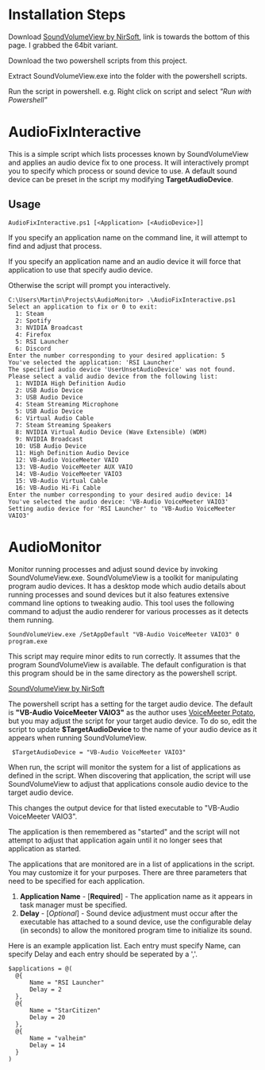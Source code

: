 # Installation Steps
Download [SoundVolumeView by NirSoft](https://www.nirsoft.net/utils/sound_volume_view.html), link is towards the bottom of this page.  I grabbed the 64bit variant.

Download the two powershell scripts from this project.

Extract SoundVolumeView.exe into the folder with the powershell scripts.

Run the script in powershell.  e.g. Right click on script and select *"Run with Powershell"*

# AudioFixInteractive

This is a simple script which lists processes known by SoundVolumeView and applies an audio device fix to one process. It will interactively prompt you to specify which process or sound device to use.  A default sound device can be preset in the script my modifying **TargetAudioDevice**.

## Usage

    AudioFixInteractive.ps1 [<Application> [<AudioDevice>]]

If you specify an application name on the command line, it will attempt to find and adjust that process.

If you specify an application name and an audio device it will force that application to use that specify audio device.

Otherwise the script will prompt you interactively.

    C:\Users\Martin\Projects\AudioMonitor> .\AudioFixInteractive.ps1
    Select an application to fix or 0 to exit:
      1: Steam
      2: Spotify
      3: NVIDIA Broadcast
      4: Firefox
      5: RSI Launcher
      6: Discord
    Enter the number corresponding to your desired application: 5
    You've selected the application: 'RSI Launcher'
    The specified audio device 'UserUnsetAudioDevice' was not found.
    Please select a valid audio device from the following list:
      1: NVIDIA High Definition Audio
      2: USB Audio Device
      3: USB Audio Device
      4: Steam Streaming Microphone
      5: USB Audio Device
      6: Virtual Audio Cable
      7: Steam Streaming Speakers
      8: NVIDIA Virtual Audio Device (Wave Extensible) (WDM)
      9: NVIDIA Broadcast
      10: USB Audio Device
      11: High Definition Audio Device
      12: VB-Audio VoiceMeeter VAIO
      13: VB-Audio VoiceMeeter AUX VAIO
      14: VB-Audio VoiceMeeter VAIO3
      15: VB-Audio Virtual Cable
      16: VB-Audio Hi-Fi Cable
    Enter the number corresponding to your desired audio device: 14
    You've selected the audio device: 'VB-Audio VoiceMeeter VAIO3'
    Setting audio device for 'RSI Launcher' to 'VB-Audio VoiceMeeter VAIO3'


# AudioMonitor
 Monitor running processes and adjust sound device by invoking SoundVolumeView.exe.  SoundVolumeView is a toolkit for manipulating program audio devices.  It has a desktop mode which audio details about running processes and sound devices but it also features extensive command line options to tweaking audio. This tool uses the following command to adjust the audio renderer for various processes as it detects them running.

    SoundVolumeView.exe /SetAppDefault "VB-Audio VoiceMeeter VAIO3" 0 program.exe

 This script may require minor edits to run correctly.  It assumes that the program SoundVolumeView is available.  The default configuration is that this program should be in the same directory as the powershell script.

 [SoundVolumeView by NirSoft](https://www.nirsoft.net/utils/sound_volume_view.html)

 The powershell script has a setting for the target audio device.  The default is **"VB-Audio VoiceMeeter VAIO3"** as the author uses [VoiceMeeter Potato](https://vb-audio.com/Voicemeeter/potato.htm), but you may adjust the script for your target audio device.  To do so, edit the script to update **$TargetAudioDevice** to the name of your audio device as it appears when running SoundVolumeView.

     $TargetAudioDevice = "VB-Audio VoiceMeeter VAIO3"

 When run, the script will monitor the system for a list of applications as defined in the script.  When discovering that application, the script will use SoundVolumeView to adjust that applications console audio device to the target audio device.

 This changes the output device for that listed executable to "VB-Audio VoiceMeeter VAIO3".

 The application is then remembered as "started" and the script will not attempt to adjust that application again until it no longer sees that application as started.

 The applications that are monitored are in a list of applications in the script.  You may customize it for your purposes.  There are three parameters that need to be specified for each application.

  1. **Application Name** - [**Required**] - The application name as it appears in task manager must be specified.
  2. **Delay** - [*Optional*] - Sound device adjustment must occur after the executable has attached to a sound device, use the configurable delay (in seconds) to allow the monitored program time to initialize its sound.

  Here is an example application list.  Each entry must specify Name, can specify Delay and each entry should be seperated by a ','.

    $applications = @(
      @{
          Name = "RSI Launcher"
          Delay = 2
      },
      @{
          Name = "StarCitizen"
          Delay = 20
      },
      @{
          Name = "valheim"
          Delay = 14
      }
    )

